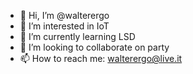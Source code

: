 - 👋 Hi, I’m @walterergo
- 👀 I’m interested in IoT
- 🌱 I’m currently learning LSD
- 💞️ I’m looking to collaborate on party
- 📫 How to reach me: walterergo@live.it

<!---
walterergo/walterergo is a ✨ special ✨ repository because its `README.md` (this file) appears on your GitHub profile.
You can click the Preview link to take a look at your changes.
--->
